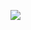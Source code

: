 [![](https://data.jsdelivr.com/v1/package/gh/zengzhixing/img300/badge)](https://www.jsdelivr.com/package/gh/zengzhixing/img300)
